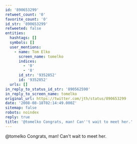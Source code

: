 ```yaml
---
id: '890653299'
retweet_count: '0'
favorite_count: '0'
id_str: '890653299'
retweeted: false
entities:
  hashtags: []
  symbols: []
  user_mentions:
    - name: Tom Elko
      screen_name: tomelko
      indices:
        - '0'
        - '8'
      id_str: '9352852'
      id: '9352852'
  urls: []
in_reply_to_status_id_str: '890562590'
in_reply_to_screen_name: tomelko
original_url: https://twitter.com/jth/status/890653299
date: '2008-08-18T02:14:49.000Z'
sitemap: false
robots: noindex
reply: true
title: '@tomelko Congrats, man! Can''t wait to meet her.'
---
```


@tomelko Congrats, man! Can't wait to meet her.